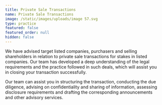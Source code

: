 ```yaml
---
title: Private Sale Transactions
name: Private Sale Transactions
image: /static/images/uploads/image 57.svg
type: practice
featured: false
featured_order: null
hidden: false
---
```

We have advised target listed companies, purchasers and selling shareholders in relation to private sale transactions for stakes in listed companies. Our team has developed a deep understanding of the legal requirements and the practice followed in such deals, which will assist you in closing your transaction successfully.

Our team can assist you in structuring the transaction, conducting the due diligence, advising on confidentiality and sharing of information, assessing disclosure requirements and drafting the corresponding announcements and other advisory services.
